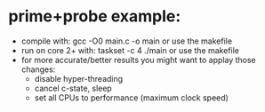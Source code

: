 <h1>prime+probe example:</h1>

  * compile with: gcc -O0 main.c -o main or use the makefile
  * run on core 2+ with: taskset -c 4 ./main or use the makefile
  * for more accurate/better results you might want to applay those changes:
    * disable hyper-threading
    * cancel c-state, sleep
    * set all CPUs to performance (maximum clock speed)
